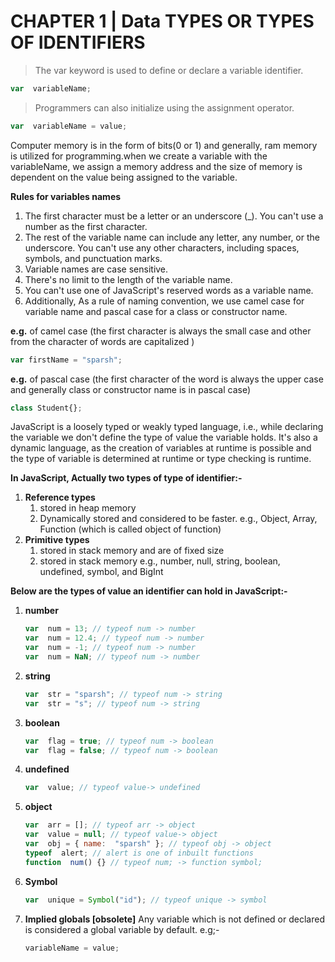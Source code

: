 
# CHAPTER 1 | Data TYPES OR TYPES OF IDENTIFIERS
> The var keyword is used to define or declare a variable identifier.
```javascript
var  variableName;
```
> Programmers can also initialize using the assignment operator.
```javascript
var  variableName = value;
```
Computer memory is in the form of bits(0 or 1) and generally, ram memory is utilized for programming.when we create a variable with the variableName, we assign a memory address and the size of memory is dependent on the value being assigned to the variable.

**Rules for variables names**

 1. The first character must be a letter or an underscore (\_). You can't use a number as the first character.
 2. The rest of the variable name can include any letter, any number, or the underscore. You can't use any other characters, including spaces, symbols, and punctuation marks.
 3. Variable names are case sensitive.
 4. There's no limit to the length of the variable name.
 5. You can't use one of JavaScript's reserved words as a variable name.
 6. Additionally, As a rule of naming convention, we use camel case for variable name and pascal case for a class or constructor name.
 
  **e.g.** of camel case (the first character is always the small case and other from the character of words are capitalized )
```javascript
var firstName = "sparsh";
```
**e.g.** of pascal case (the first character of the word is always the upper case and generally class or constructor name is in pascal case)
```javascript
class Student{};
```
JavaScript is a loosely typed or weakly typed language, i.e., while declaring the variable we don't define the type of value the variable holds. It's also a dynamic language, as the creation of variables at runtime is possible and the type of variable is determined at runtime or type checking is runtime.

**In JavaScript, Actually two types of type of identifier:-**
 1. **Reference types**
	 1. stored in heap memory
	2. Dynamically stored and considered to be faster. e.g., Object, Array, Function (which is called object of function)
 2. **Primitive types**
	1. stored in stack memory and are of fixed size
	2. stored in stack memory e.g., number, null, string, boolean, undefined, symbol, and BigInt

**Below are the types of value an identifier can hold in JavaScript:-**

 1. **number**
	```javascript
	var  num = 13; // typeof num -> number
	var  num = 12.4; // typeof num -> number
	var  num = -1; // typeof num -> number
	var  num = NaN; // typeof num -> number
	```
2. **string**
	```javascript
	var  str = "sparsh"; // typeof num -> string
	var  str = "s"; // typeof num -> string
	```
3. **boolean**
	```javascript
	var  flag = true; // typeof num -> boolean
	var  flag = false; // typeof num -> boolean
	```
4. **undefined**
	```javascript
	var  value; // typeof value-> undefined
	```
5. **object**
	```javascript
	var  arr = []; // typeof arr -> object
	var  value = null; // typeof value-> object
	var  obj = { name:  "sparsh" }; // typeof obj -> object
	typeof  alert; // alert is one of inbuilt functions
	function  num() {} // typeof num; -> function symbol;
	```
6. **Symbol**
	```javascript
	var  unique = Symbol("id"); // typeof unique -> symbol
	```
7. **Implied globals [obsolete]**
	Any variable which is not defined or declared is considered a global variable by default.
	e.g;-
	```javascript
	variableName = value;
	```